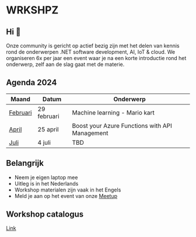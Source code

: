 # WRKSHPZ

## Hi 👋

Onze community is gericht op actief bezig zijn met het delen van kennis rond de onderwerpen .NET software development, AI, IoT & cloud. We organiseren 6x per jaar een event waar je na een korte introductie rond het onderwerp, zelf aan de slag gaat met de materie.

## Agenda 2024
| Maand                            | Datum        | Onderwerp                      |
|----------------------------------|--------------|--------------------------------|
| [Februari](/2024/02/README.md)       | 29 februari      | Machine learning - Mario kart                     |
| [April](/2024/04/README.md)  | 25 april | Boost your Azure Functions with API Management      |
| [Juli](/2024/07/README.md)   | 4 juli  | TBD |

## Belangrijk
- Neem je eigen laptop mee
- Uitleg is in het Nederlands
- Workshop materialen zijn vaak in het Engels
- Meld je aan op het event van onze [Meetup](https://www.meetup.com/wrkshpz/events)

## Workshop catalogus
[Link](https://github.com/WRKSHPZ/.gitHub/blob/main/README.md)
